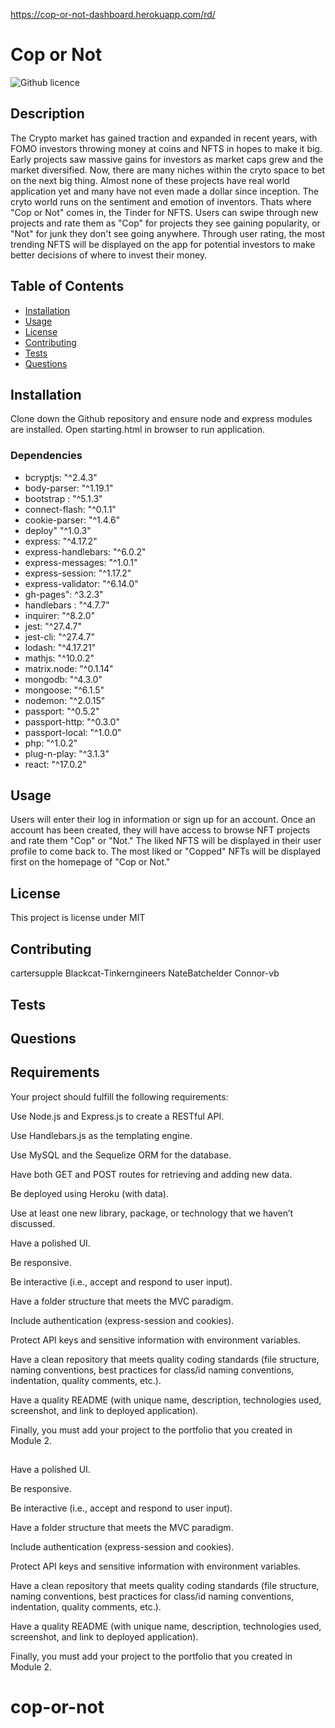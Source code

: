 https://cop-or-not-dashboard.herokuapp.com/rd/

# Cop or Not

![Github licence](http://img.shields.io/badge/license-MIT-blue.svg)

## Description 
The Crypto market has gained traction and expanded in recent years, with FOMO investors throwing money at coins and NFTS in hopes to make it big. Early projects saw massive gains for investors as market caps grew and the market diversified. Now, there are many niches within the cryto space to bet on the next big thing. Almost none of these projects have real world application yet and many have not even made a dollar since inception. The cryto world runs on the sentiment and emotion of inventors. Thats where "Cop or Not" comes in, the Tinder for NFTS. Users can swipe through new projects and rate them as "Cop" for projects they see gaining popularity, or "Not" for junk they don't see going anywhere. Through user rating, the most trending NFTS will be displayed on the app for potential investors to make better decisions of where to invest their money. 


## Table of Contents
* [Installation](#installation)
* [Usage](#usage)
* [License](#license)
* [Contributing](#contributing)
* [Tests](#tests)
* [Questions](#questions)

## Installation 
Clone down the Github repository and ensure node and express modules are installed. Open starting.html in browser to run application. 

### Dependencies
   * bcryptjs: "^2.4.3"
   * body-parser: "^1.19.1"
   * bootstrap : "^5.1.3"
   * connect-flash: "^0.1.1"
   * cookie-parser: "^1.4.6"
   * deploy" "^1.0.3"
   * express: "^4.17.2"
   * express-handlebars: "^6.0.2"
   * express-messages: "^1.0.1"
   * express-session: "^1.17.2"
   * express-validator: "^6.14.0"
   * gh-pages": ^3.2.3"
   * handlebars : "^4.7.7"
   * inquirer: "^8.2.0"
   * jest: "^27.4.7"
   * jest-cli: "^27.4.7"
   * lodash: "^4.17.21"
   * mathjs: "^10.0.2"
   * matrix.node: "^0.1.14"
   * mongodb: "^4.3.0"
   * mongoose: "^6.1.5"
   * nodemon: "^2.0.15"
   * passport: "^0.5.2"
   * passport-http: "^0.3.0"
   * passport-local: "^1.0.0"
   * php: "^1.0.2"
   * plug-n-play: "^3.1.3"
   * react: "^17.0.2"

## Usage 
Users will enter their log in information or sign up for an account. Once an account has been created, they will have access to browse NFT projects and rate them "Cop" or "Not." The liked NFTS will be displayed in their user profile to come back to. The most liked or "Copped" NFTs will be displayed first on the homepage of "Cop or Not." 
## License 
This project is license under MIT

## Contributing 
cartersupple
Blackcat-Tinkerngineers
NateBatchelder
Connor-vb
## Tests

## Questions

## Requirements
Your project should fulfill the following requirements:

Use Node.js and Express.js to create a RESTful API.

Use Handlebars.js as the templating engine.

Use MySQL and the Sequelize ORM for the database.

Have both GET and POST routes for retrieving and adding new data.

Be deployed using Heroku (with data).

Use at least one new library, package, or technology that we haven’t discussed.

Have a polished UI.

Be responsive.

Be interactive (i.e., accept and respond to user input).

Have a folder structure that meets the MVC paradigm.

Include authentication (express-session and cookies).

Protect API keys and sensitive information with environment variables.

Have a clean repository that meets quality coding standards (file structure, naming conventions, best practices for class/id naming conventions, indentation, quality comments, etc.).

Have a quality README (with unique name, description, technologies used, screenshot, and link to deployed application).

Finally, you must add your project to the portfolio that you created in Module 2.

## 
Have a polished UI.

Be responsive.

Be interactive (i.e., accept and respond to user input).

Have a folder structure that meets the MVC paradigm.

Include authentication (express-session and cookies).

Protect API keys and sensitive information with environment variables.

Have a clean repository that meets quality coding standards (file structure, naming conventions, best practices for class/id naming conventions, indentation, quality comments, etc.).

Have a quality README (with unique name, description, technologies used, screenshot, and link to deployed application).

Finally, you must add your project to the portfolio that you created in Module 2.

# cop-or-not
